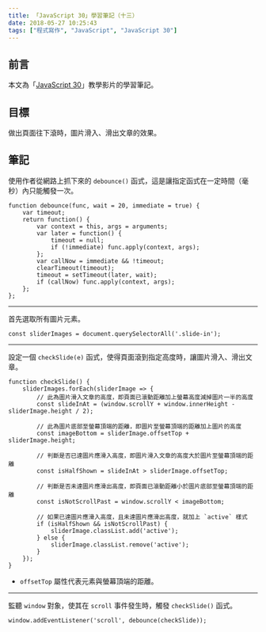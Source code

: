 ```yaml
---
title: 「JavaScript 30」學習筆記（十三）
date: 2018-05-27 10:25:43
tags: ["程式寫作", "JavaScript", "JavaScript 30"]
---
```


## 前言
本文為「[JavaScript 30](https://javascript30.com/)」教學影片的學習筆記。

## 目標
做出頁面往下滾時，圖片滑入、滑出文章的效果。

## 筆記
使用作者從網路上抓下來的 `debounce()` 函式，這是讓指定函式在一定時間（毫秒）內只能觸發一次。
```JS
function debounce(func, wait = 20, immediate = true) {
    var timeout;
    return function() {
        var context = this, args = arguments;
        var later = function() {
            timeout = null;
            if (!immediate) func.apply(context, args);
        };
        var callNow = immediate && !timeout;
        clearTimeout(timeout);
        timeout = setTimeout(later, wait);
        if (callNow) func.apply(context, args);
    };
};
```
---
首先選取所有圖片元素。
```JS
const sliderImages = document.querySelectorAll('.slide-in');
```
---
設定一個 `checkSlide(e)` 函式，使得頁面滾到指定高度時，讓圖片滑入、滑出文章。
```JS
function checkSlide() {
    sliderImages.forEach(sliderImage => {
        // 此為圖片滑入文章的高度，即頁面已滾動距離加上螢幕高度減掉圖片一半的高度
        const slideInAt = (window.scrollY + window.innerHeight - sliderImage.height / 2);
        
        // 此為圖片底部至螢幕頂端的距離，即圖片至螢幕頂端的距離加上圖片的高度
        const imageBottom = sliderImage.offsetTop + sliderImage.height;

        // 判斷是否已達圖片應滑入高度，即圖片滑入文章的高度大於圖片至螢幕頂端的距離
        const isHalfShown = slideInAt > sliderImage.offsetTop;

        // 判斷是否未達圖片應滑出高度，即頁面已滾動距離小於圖片底部至螢幕頂端的距離
        const isNotScrollPast = window.scrollY < imageBottom;

        // 如果已達圖片應滑入高度，且未達圖片應滑出高度，就加上 `active` 樣式
        if (isHalfShown && isNotScrollPast) {
            sliderImage.classList.add('active');
        } else {
            sliderImage.classList.remove('active');
        }
    });
}
```
- `offsetTop` 屬性代表元素與螢幕頂端的距離。
---
監聽 `window` 對象，使其在 `scroll` 事件發生時，觸發 `checkSlide()` 函式。
```JS
window.addEventListener('scroll', debounce(checkSlide));
```